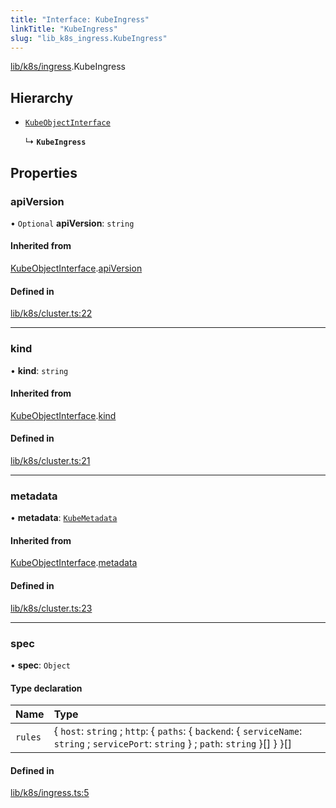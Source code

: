 ```yaml
---
title: "Interface: KubeIngress"
linkTitle: "KubeIngress"
slug: "lib_k8s_ingress.KubeIngress"
---
```


[lib/k8s/ingress](../modules/lib_k8s_ingress.md).KubeIngress

## Hierarchy

- [`KubeObjectInterface`](lib_k8s_cluster.KubeObjectInterface.md)

  ↳ **`KubeIngress`**

## Properties

### apiVersion

• `Optional` **apiVersion**: `string`

#### Inherited from

[KubeObjectInterface](lib_k8s_cluster.KubeObjectInterface.md).[apiVersion](lib_k8s_cluster.KubeObjectInterface.md#apiversion)

#### Defined in

[lib/k8s/cluster.ts:22](https://github.com/kinvolk/headlamp/blob/168f394/frontend/src/lib/k8s/cluster.ts#L22)

___

### kind

• **kind**: `string`

#### Inherited from

[KubeObjectInterface](lib_k8s_cluster.KubeObjectInterface.md).[kind](lib_k8s_cluster.KubeObjectInterface.md#kind)

#### Defined in

[lib/k8s/cluster.ts:21](https://github.com/kinvolk/headlamp/blob/168f394/frontend/src/lib/k8s/cluster.ts#L21)

___

### metadata

• **metadata**: [`KubeMetadata`](lib_k8s_cluster.KubeMetadata.md)

#### Inherited from

[KubeObjectInterface](lib_k8s_cluster.KubeObjectInterface.md).[metadata](lib_k8s_cluster.KubeObjectInterface.md#metadata)

#### Defined in

[lib/k8s/cluster.ts:23](https://github.com/kinvolk/headlamp/blob/168f394/frontend/src/lib/k8s/cluster.ts#L23)

___

### spec

• **spec**: `Object`

#### Type declaration

| Name | Type |
| :------ | :------ |
| `rules` | { `host`: `string` ; `http`: { `paths`: { `backend`: { `serviceName`: `string` ; `servicePort`: `string`  } ; `path`: `string`  }[]  }  }[] |

#### Defined in

[lib/k8s/ingress.ts:5](https://github.com/kinvolk/headlamp/blob/168f394/frontend/src/lib/k8s/ingress.ts#L5)
